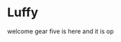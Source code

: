 # Luffy
welcome
gear five is here and it is op 
 
 
   
  
      
                      
                      
                                 
                                                 
                          
                            
                  
       
   
 

